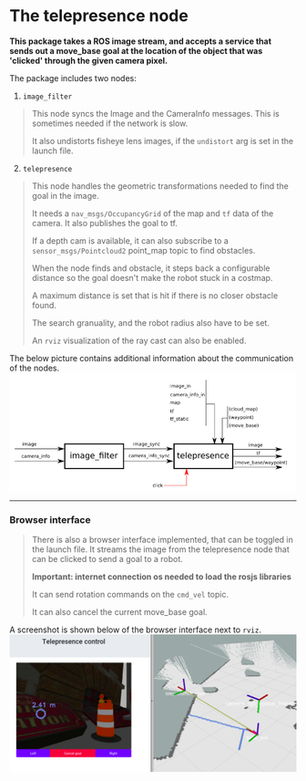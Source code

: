 The telepresence node
===


**This package takes a ROS image stream, and accepts a service that sends out a
move_base goal at the location of the object that was 'clicked' through the given camera pixel.**

The package includes two nodes:
1. `image_filter`
> This node syncs the Image and the CameraInfo messages.
> This is sometimes needed if the network is slow.
> 
> It also undistorts fisheye lens images, if the `undistort` arg is set in the launch file.
2. `telepresence`
> This node handles the geometric transformations needed to find the goal in the image.
> 
> It needs a `nav_msgs/OccupancyGrid` of the map and `tf` data of the camera.
> It also publishes the goal to tf.
> 
> If a depth cam is available, it can also subscribe to a `sensor_msgs/Pointcloud2` point_map topic
> to find obstacles.
> 
> When the node finds and obstacle, it steps back a configurable distance so the goal
> doesn't make the robot stuck in a costmap.
> 
> A maximum distance is set that is hit if there is no closer obstacle found.
> 
> The search granuality, and the robot radius also have to be set.
> 
> An `rviz` visualization of the ray cast can also be enabled.


The below picture contains additional information about the communication of the nodes.
![publications and subscriptions of the telepresence package](/telepresence_comms.png "publications and subscriptions of the telepresence package")

---

### Browser interface
> There is also a browser interface implemented, that can be toggled in the launch file.
> It streams the image from the telepresence node that can be clicked to send a goal to a robot.
> 
> **Important: internet connection os needed to load the rosjs libraries**
> 
> It can send rotation commands on the `cmd_vel` topic.
> 
> It can also cancel the current move_base goal.

A screenshot is shown below of the browser interface next to `rviz`.
![browser interface](/screenshot.png "browser interface")
